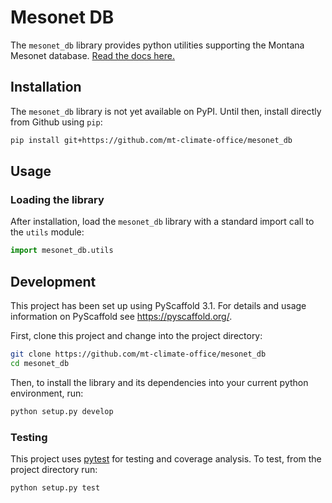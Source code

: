 # Mesonet DB
The `mesonet_db` library provides python utilities supporting the Montana Mesonet database. [Read the docs here.](https://mt-climate-office.github.io/mesonet_db/)

## Installation
The `mesonet_db` library is not yet available on PyPI. Until then, install directly from Github using `pip`:

```bash
pip install git+https://github.com/mt-climate-office/mesonet_db
```

## Usage

### Loading the library
After installation, load the `mesonet_db` library with a standard import call to the `utils` module:

```python
import mesonet_db.utils
```

## Development
This project has been set up using PyScaffold 3.1. For details and usage
information on PyScaffold see https://pyscaffold.org/.

First, clone this project and change into the project directory:

``` bash
git clone https://github.com/mt-climate-office/mesonet_db
cd mesonet_db
```

Then, to install the library and its dependencies into your current python environment, run:

```bash
python setup.py develop
```

### Testing
This project uses [pytest](https://docs.pytest.org/en/latest/) for testing and coverage analysis.
To test, from the project directory run:

```bash
python setup.py test
```


<!--
### Documentation
This project uses [`pdoc`](https://github.com/mitmproxy/pdoc) to auto-generate documentation from docstrings in the code. Documentation was generated using this command in the terminal:
```bash
pdoc --html --html-dir docs --overwrite ./src/zentra/api.py
mv -i docs/api.m.html docs/index.html
```
-->
